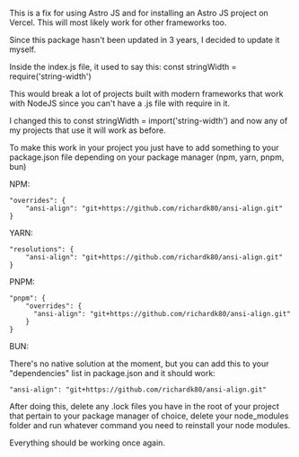 This is a fix for using Astro JS and for installing an Astro JS project on Vercel. This will most likely work for other frameworks too.

Since this package hasn't been updated in 3 years, I decided to update it myself.

Inside the index.js file, it used to say this: const stringWidth = require('string-width')

This would break a lot of projects built with modern frameworks that work with NodeJS since you can't have a .js file with require in it.

I changed this to const stringWidth = import('string-width') and now any of my projects that use it will work as before.

To make this work in your project you just have to add something to your package.json file depending on your package manager (npm, yarn, pnpm, bun)

NPM:
```
"overrides": {
    "ansi-align": "git+https://github.com/richardk80/ansi-align.git"
}
```
YARN:
```
"resolutions": {
    "ansi-align": "git+https://github.com/richardk80/ansi-align.git"
}
```
PNPM:
```
"pnpm": {
    "overrides": {
      "ansi-align": "git+https://github.com/richardk80/ansi-align.git"
    }
}
```
BUN:

There's no native solution at the moment, but you can add this to your "dependencies" list in package.json and it should work: 

```"ansi-align": "git+https://github.com/richardk80/ansi-align.git"```

After doing this, delete any .lock files you have in the root of your project that pertain to your package manager of choice, delete your node_modules folder and run whatever command you need to reinstall your node modules.

Everything should be working once again.
